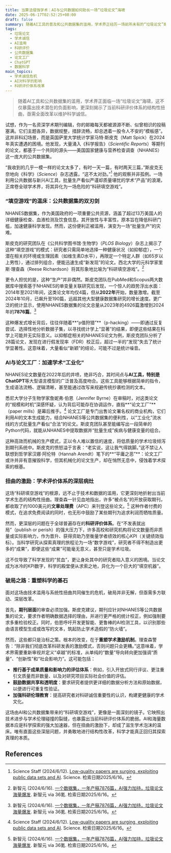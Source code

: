 ```yaml
---
title: 当算法侵蚀学术：AI与公共数据如何助长一场“垃圾论文”海啸
date: 2025-06-17T02:52:25+08:00
draft: false
summary: 随着AI工具的普及和公共数据集的滥用，学术界正经历一场前所未有的“垃圾论文”爆发，仅一个数据集一年就产出近8000篇论文，引发了对学术诚信和科学质量的严重担忧。这一现象不仅暴露出AI技术被论文工厂利用的风险，更深层地揭示了当前“以量取胜”的科研评价体系与开放获取期刊商业模式所导致的结构性扭曲，亟需从技术检测、期刊审查和激励机制改革等多维度进行应对，以维护科学的本质与价值。
tags: 
  - 垃圾论文
  - 学术诚信
  - AI滥用
  - 科研评价
  - 公共数据集
  - 论文工厂
  - ChatGPT
  - 数据科学
main_topics: 
  - 学术诚信危机
  - AI对科学的影响
  - 科研评价体系改革
---
```


> 随着AI工具和公共数据集的滥用，学术界正面临一场“垃圾论文”海啸，这不仅暴露出技术潜在的负面影响，更深刻揭示了当前科研评价体系的结构性扭曲，亟需全面改革以维护科学诚信。

试想，作为一名资深学术期刊编辑，你的邮箱每天都被源源不断、似曾相识的投稿塞满。它们主题各异，数据规整，措辞流畅，却总透着一股令人不安的“模板感”。这并非科幻场景，而是英国萨里大学统计学家马特·斯皮克（Matt Spick）在2024年真实遭遇的困境。他发现，大量涌入《科学报告》（_Scientific Reports_）等期刊的论文，都基于一个共同的源头——美国国家健康与营养检查调查（NHANES）这一庞大的公共数据集。

“我收到的几乎一模一样的论文太多了，有时一天一篇，有时两天三篇，”斯皮克无奈地向《科学》（_Science_）杂志透露，“这不太对劲。”[^2] 他的观察并非孤例。一场利用公共数据与新兴AI工具，批量生产看似严谨却质量堪忧的学术“产品”的浪潮，正席卷全球学术界，将其异化为一场危险的“科研填空游戏”。

### “填空游戏”的温床：公共数据集的双刃剑

NHANES数据集，作为美国政府的一项重要公共资源，涵盖了超过13万美国人的详细健康检查、血液检测及饮食信息。其开放性与丰富性，原本旨在降低科研门槛，加速健康科学发现。然而，这份便利正被滥用，演变为一场“批量生产”的灾难。

斯皮克的研究团队在《公共科学图书馆·生物学》（_PLOS Biology_）杂志上揭示了这种“填空游戏”的模式：研究者只需简单地选择一种健康状况（如抑郁症），一个潜在相关的环境或生理因素（如维生素D水平），再限定一个特定人群（如65岁以上男性），通过排列组合，便能迅速生成“新发现”的论文。西北大学的元科学家里斯·理查森（Reese Richardson）将其形象地比喻为“科研填空游戏”。[^3]

更令人担忧的是，这种“生产”并非偶然。斯皮克团队在PubMed和Scopus两大数据库中搜索基于NHANES的单变量关联研究后发现，一个惊人的趋势浮出水面：2014年至2021年间，这类论文年均仅4篇，但从**2022年**开始，数量激增。截至2024年10月，已飙升至190篇，远超其他大型健康数据集研究的增长速度。更广泛的统计显示，使用NHANES数据集的论文总量从2023年的4926篇激增到2024年的**7876篇**。[^3]

这种爆发式增长背后，往往伴随着**“p值狩猎”**（p-hacking）——即通过反复尝试、选择性地分析数据子集，以寻找统计学上“显著”的结果，即便这些结果在科学上可能并无实际意义。以抑郁症相关的NHANES论文为例，斯皮克团队分析了28篇论文，发现在进行假发现率（FDR）校正后，超过一半的“发现”失去了统计学显著性。这意味着，大量看似“新颖”的结论，可能不过是统计噪音。

### AI与论文工厂：加速学术“工业化”

NHANES论文数量在2022年后的井喷，绝非巧合，其时间点与**AI工具，特别是ChatGPT**等大型语言模型的广泛普及高度吻合。这些工具能够根据简单的指令，生成语法流畅、逻辑清晰，甚至能通过改写来规避传统抄袭检测的文本。

悉尼大学分子生物学家詹妮弗·伯恩（Jennifer Byrne）在审稿时，对这类论文的“规模和时机”深感怀疑，认为背后可能存在协调运作，直指**“论文工厂”**（paper mills）是幕后推手。[^2] 论文工厂是专门出售论文署名权的商业机构，它们利用AI的文本生成能力，结合NHANES等公共数据集的便利性，以“工业化”流水线的方式批量生产看似“合法”的论文。斯皮克团队甚至能编写出一段简单的Python代码，就能从NHANES中提取数据并“批量生成”疾病与健康变量的组合。

这种高效而机械的生产模式，正以令人难以置信的速度，将低质量的学术垃圾倾泻到期刊系统中。斯皮克的愤怒溢于言表：“老实说，这让我气得跳脚。”这不禁让人联想到哲学家汉娜·阿伦特（Hannah Arendt）笔下的**“平庸之恶”**：论文工厂或许并非有意摧毁科学，但其机械化的论文生产，却在悄然无息中，侵蚀着学术探索的根基。

### 扭曲的激励：学术评价体系的深层病灶

这场“科研填空游戏”的根源，远不止于技术和数据的滥用，它更深刻地折射出当前学术生态的结构性扭曲。理查森一针见血地指出，许多“被点名”的开放获取期刊，都收取了约1000美元的**文章处理费**（APC）来刊登这些论文。[^3] 这种作者付费的模式，在追求免费阅读的同时，也无形中鼓励了某些期刊为追求利润而牺牲质量。

然而，更深层的问题在于全球普遍存在的**科研评价体系**。在“不发表就出局”（publish or perish）的强大压力下，许多高校和研究机构将论文数量而非质量或实际影响力，作为晋升、获得资助乃至衡量学者绩效的核心KPI（关键绩效指标）。当科学研究从探索真理的旅程沦为一场“数字游戏”，研究者不得不制造出更多的“成果”，即便这些“成果”可能毫无意义，甚至只是学术垃圾。

这不仅导致了科学发现的“贫血”，更让身处其中的研究者陷入意义的困境。当论文成为冰冷的KPI数字，科学的殿堂便从求索之地，异化为一个巨大的“填空机器”。

### 破局之路：重塑科学的基石

面对这场由技术滥用与系统性扭曲共同催生的危机，破局并非无解，但亟需多方联动、深层改革。

首先，**期刊层面**的审查必须加强。斯皮克建议，期刊应针对NHANES等公共数据集的论文，要求作者明确数据选择的理由，并进行更严格的统计校正，例如强制要求多重检验校正。同时，伯恩呼吁开发更智能、更鲁棒的AI检测工具，以识别那些由语言模型生成或改写的文本，筑起防止学术造假的“防火墙”。

然而，这些都只是治标之策。根本的改变，在于**重塑学术激励机制**。理查森警告：“除非我们彻底改革科研发表的激励模式，否则问题只会更糟。”这意味着，学术界需要重新审视并定义“卓越”的标准，从单纯的“数量”导向转向更加强调“质量”、“创新性”和“社会影响力”。这可能包括：

*   **推行基于成果质量和影响力的评估体系**：例如，引入开放式同行评议、更注重引文质量而非数量、以及对研究项目实际社会价值的评估。
*   **鼓励数据共享和透明度**：要求研究者提供更详细的数据分析方法和原始数据，以便进行可重复性验证。
*   **加强科研伦理教育**：提高研究者对科研诚信重要性的认识，构建更健康的学术文化。

这场由AI和公共数据集带来的“科研填空游戏”，更像是一面深刻的镜子。它映照出技术进步与学术伦理碰撞的裂缝，也暴露出当前科研评价体系的脆弱。AI和海量数据本应是科学探索的强大加速器，但在扭曲的激励下，却成了滋生学术泡沫的温床。唯有直面这些深层问题，并勇敢地进行结构性改革，科学才能真正回归其探索真理的本质。

## References
[^1]: Matt Spick, Rebekah J. Smith, Alex Astin (2024/5/28). [A large increase in the publication of low-quality observational studies using the NHANES database](https://journals.plos.org/plosbiology/article?id=10.1371/journal.pbio.3003152). PLOS Biology. 检索日期2025/6/16。
[^2]: Science Staff (2024/6/12). [Low-quality papers are surging, exploiting public data sets and AI](https://www.science.org/content/article/low-quality-papers-are-surging-exploiting-public-data-sets-and-ai). Science. 检索日期2025/6/16。
[^3]: 新智元 (2024/6/16). [一个数据集，一年产稿7876篇，AI强力加持，垃圾论文海量爆发](https://mp.weixin.qq.com/s/SqdopQcc6_0P6aZpqdK7sQ). 新智元 via 36氪. 检索日期2025/6/16。
